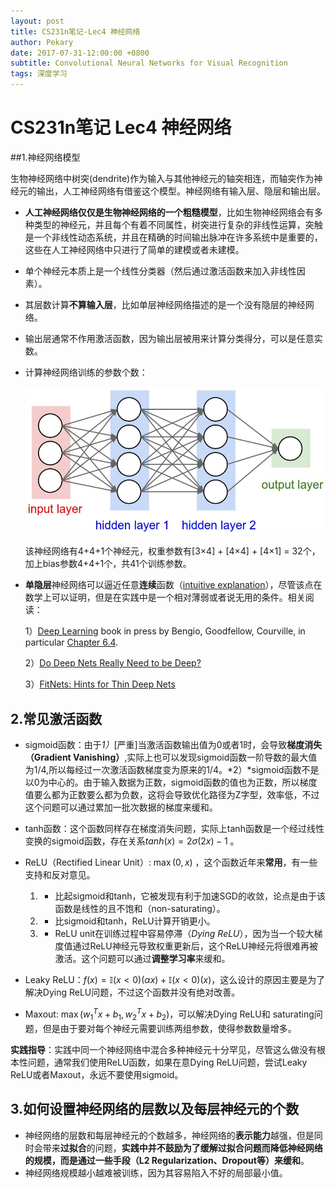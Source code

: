```yaml
---
layout: post
title: CS231n笔记-Lec4 神经网络
author: Pekary
date: 2017-07-31-12:00:00 +0800
subtitle: Convolutional Neural Networks for Visual Recognition
tags: 深度学习
---
```


#  CS231n笔记 Lec4 神经网络

##1.神经网络模型

生物神经网络中树突(dendrite)作为输入与其他神经元的轴突相连，而轴突作为神经元的输出，人工神经网络有借鉴这个模型。神经网络有输入层、隐层和输出层。

- **人工神经网络仅仅是生物神经网络的一个粗糙模型**，比如生物神经网络会有多种类型的神经元，并且每个有着不同属性，树突进行复杂的非线性运算，突触是一个非线性动态系统，并且在精确的时间输出脉冲在许多系统中是重要的，这些在人工神经网络中只进行了简单的建模或者未建模。

- 单个神经元本质上是一个线性分类器（然后通过激活函数来加入非线性因素）。

- 其层数计算**不算输入层**，比如单层神经网络描述的是一个没有隐层的神经网络。

- 输出层通常不作用激活函数，因为输出层被用来计算分类得分，可以是任意实数。

- 计算神经网络训练的参数个数：

  ![Neural Nets](/assets/neural_net2.jpeg)

  该神经网络有4+4+1个神经元，权重参数有[3×4] + [4×4] + [4×1] = 32个，加上bias参数4+4+1个，共41个训练参数。

- **单隐层**神经网络可以逼近任意**连续**函数（[intuitive explanation](http://neuralnetworksanddeeplearning.com/chap4.html)），尽管该点在数学上可以证明，但是在实践中是一个相对薄弱或者说无用的条件。相关阅读：

  1）[Deep Learning](http://www.deeplearningbook.org/) book in press by Bengio, Goodfellow, Courville, in particular [Chapter 6.4](http://www.deeplearningbook.org/contents/mlp.html).

  2）[Do Deep Nets Really Need to be Deep?](http://arxiv.org/abs/1312.6184)

  3）[FitNets: Hints for Thin Deep Nets](http://arxiv.org/abs/1412.6550)

## 2.常见激活函数

- sigmoid函数：由于*1）*[严重]当激活函数输出值为0或者1时，会导致**梯度消失（Gradient Vanishing）**,实际上也可以发现sigmoid函数一阶导数的最大值为1/4,所以每经过一次激活函数梯度变为原来的1/4。*2）*sigmoid函数不是以0为中心的。由于输入数据为正数，sigmoid函数的值也为正数，所以梯度值要么都为正数要么都为负数，这将会导致优化路径为Z字型，效率低，不过这个问题可以通过累加一批次数据的梯度来缓和。

- tanh函数：这个函数同样存在梯度消失问题，实际上tanh函数是一个经过线性变换的sigmoid函数，存在关系$tanh(x) = 2\sigma(2x) - 1$ 。

- ReLU（Rectified Linear Unit）: $\max(0, x)$ ，这个函数近年来**常用**，有一些支持和反对意见。

  1) +  比起sigmoid和tanh，它被发现有利于加速SGD的收敛，论点是由于该函数是线性的且不饱和（non-saturating）。

  2) +  比sigmoid和tanh，ReLU计算开销更小。

  3) -   ReLU unit在训练过程中容易停滞（*Dying ReLU*），因为当一个较大梯度值通过ReLU神经元导致权重更新后，这个ReLU神经元将很难再被激活。这个问题可以通过**调整学习率**来缓和。

- Leaky ReLU：$f(x) = \mathbb{I} (x < 0)(\alpha x) + \mathbb{I} (x < 0)(x)$，这么设计的原因主要是为了解决Dying ReLU问题，不过这个函数并没有绝对改善。

- Maxout:  $\max (w_1^Tx + b_1, w_2^Tx + b_2)$，可以解决Dying ReLU和 saturating问题，但是由于要对每个神经元需要训练两组参数，使得参数数量增多。

**实践指导**：实践中同一个神经网络中混合多种神经元十分罕见，尽管这么做没有根本性问题，通常我们使用ReLU函数，如果在意Dying ReLU问题，尝试Leaky ReLU或者Maxout，永远不要使用sigmoid。

## 3.如何设置神经网络的层数以及每层神经元的个数

- 神经网络的层数和每层神经元的个数越多，神经网络的**表示能力**越强，但是同时会带来**过拟合**的问题，**实践中并不鼓励为了缓解过拟合问题而降低神经网络的规模，而是通过一些手段（L2 Regularization、Dropout等）来缓和**。
- 神经网络规模越小越难被训练，因为其容易陷入不好的局部最小值。